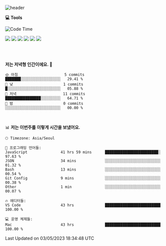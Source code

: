 
![header](https://capsule-render.vercel.app/api?type=waving&color=timeGradient&height=300&section=header&text=I'm%20Jiyeoun👋&fontSize=54&section=header)


**💻 Tools**

<!--START_SECTION:waka-->
![Code Time](http://img.shields.io/badge/Code%20Time-275%20hrs%2042%20mins-blue)
<br/>

<img src="https://img.shields.io/badge/JavaScript-F7DF1E.svg?style=flat-square&logo=JavaScript&logoColor=white"/> <img src="https://img.shields.io/badge/React-61DAFB.svg?style=flat-square&logo=React&logoColor=white"/> <img src="https://img.shields.io/badge/Styled Components-DB7093.svg?style=flat-square&logo=styledcomponents&logoColor=white"/> <img src="https://img.shields.io/badge/Figma-F24E1E.svg?style=flat-square&logo=figma&logoColor=white"/> <img src="https://img.shields.io/badge/amazons3-569A31.svg?style=flat-square&logo=amazons3&logoColor=white"/> <img src="https://img.shields.io/badge/github-181717.svg?style=flat-square&logo=github&logoColor=white"/> 



<br/> 
<br/>

**저는 저녁형 인간이에요. 🦉** 

```text
🌞 아침                     5 commits           ███████░░░░░░░░░░░░░░░░░░   29.41 % 
🌆 낮　                     1 commits           █░░░░░░░░░░░░░░░░░░░░░░░░   05.88 % 
🌃 저녁                     11 commits          ████████████████░░░░░░░░░   64.71 % 
🌙 밤　                     0 commits           ░░░░░░░░░░░░░░░░░░░░░░░░░   00.00 % 
```

<br/>

📊 **저는 이번주를 이렇게 시간을 보냈어요.** 

```text
🕑︎ Timezone: Asia/Seoul

💬 프로그래밍 언어들: 
JavaScript               41 hrs 59 mins      ████████████████████████░   97.63 % 
JSON                     34 mins             ░░░░░░░░░░░░░░░░░░░░░░░░░   01.32 % 
Bash                     13 mins             ░░░░░░░░░░░░░░░░░░░░░░░░░   00.54 % 
Git Config               9 mins              ░░░░░░░░░░░░░░░░░░░░░░░░░   00.38 % 
Other                    1 min               ░░░░░░░░░░░░░░░░░░░░░░░░░   00.07 % 

🔥 에디터들: 
VS Code                  43 hrs              █████████████████████████   100.00 % 

💻 운영 체제들: 
Mac                      43 hrs              █████████████████████████   100.00 % 
```


 Last Updated on 03/05/2023 18:34:48 UTC
<!--END_SECTION:waka-->

<!--
**pajiyeee/pajiyeee** is a ✨ _special_ ✨ repository because its `README.md` (this file) appears on your GitHub profile.

Here are some ideas to get you started:

- 🔭 I’m currently working on ...
- 🌱 I’m currently learning ...
- 👯 I’m looking to collaborate on ...
- 🤔 I’m looking for help with ...
- 💬 Ask me about ...
- 📫 How to reach me: ...
- 😄 Pronouns: ...
- ⚡ Fun fact: ...
-->
